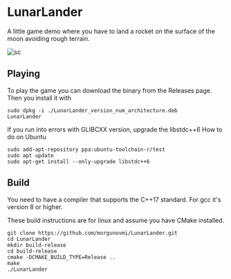 # LunarLander
A little game demo where you have to land a rocket on the surface of the moon avoiding rough terrain.

![sc](https://user-images.githubusercontent.com/48750724/170862969-42539b7a-0ef7-499a-b604-8e66bad546e7.png)

## Playing

To play the game you can download the binary from the Releases page.
Then you install it with
```
sudo dpkg -i ./LunarLander_version_num_architecture.deb
LunarLander
```
If you run into errors with GLIBCXX version, upgrade the libstdc++6
How to do on Ubuntu
```
sudo add-apt-repository ppa:ubuntu-toolchain-r/test
sudo apt update
sudo apt-get install --only-upgrade libstdc++6
```

## Build
You need to have a compiler that supports the C++17 standard. For gcc it's version 8 or higher.

These build instructions are for linux and assume you have CMake installed.

```
git clone https://github.com/morgunovmi/LunarLander.git
cd LunarLander
mkdir build-release
cd build-release
cmake -DCMAKE_BUILD_TYPE=Release ..
make
./LunarLander
```
